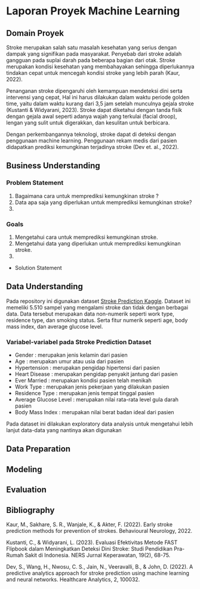 # Laporan Proyek Machine Learning
## Domain Proyek
Stroke merupakan salah satu masalah kesehatan yang serius dengan dampak yang signifikan pada masyarakat. Penyebab dari stroke adalah gangguan pada suplai darah pada beberapa bagian dari otak. Stroke merupakan kondisi kesehatan yang membahayakan sehingga diperlukannya tindakan cepat untuk mencegah kondisi stroke yang lebih parah (Kaur, 2022).  

Penanganan stroke dipengaruhi oleh kemampuan mendeteksi dini serta intervensi yang cepat, Hal ini harus dilakukan dalam waktu periode golden time, yaitu dalam waktu kurang dari 3,5 jam setelah munculnya gejala stroke (Kustanti & Widyarani, 2023). Stroke dapat diketahui dengan tanda fisik dengan gejala awal seperti adanya wajah yang terkulai (facial droop), lengan yang sulit untuk digerakkan, dan kesulitan untuk berbicara.
 
Dengan perkembangannya teknologi, stroke dapat di deteksi dengan penggunaan machine learning. Penggunaan rekam medis dari pasien didapatkan prediksi kemungkinan terjadinya stroke (Dev et. al., 2022).

## Business Understanding
### Problem Statement
1. Bagaimana cara untuk memprediksi kemungkinan stroke ?
2. Data apa saja yang diperlukan untuk memprediksi kemungkinan stroke?
3. 
### Goals
1. Mengetahui cara untuk memprediksi kemungkinan stroke.
2. Mengetahui data yang diperlukan untuk memprediksi kemungkinan stroke.
3. 
- Solution Statement
## Data Understanding
Pada repository ini digunakan dataset [Stroke Prediction Kaggle](https://www.kaggle.com/datasets/fedesoriano/stroke-prediction-dataset). Dataset ini memeliki 5.510 sampel yang mengalami stroke dan tidak dengan berbagai data. Data tersebut merupakan data non-numerik seperti work type, residence type, dan smoking status. Serta fitur numerik seperti age, body mass index, dan average glucose level.
### Variabel-variabel pada Stroke Prediction Dataset
- Gender : merupakan jenis kelamin dari pasien
- Age : merupakan umur atau usia dari pasien
- Hypertension : merupakan pengidap hipertensi dari pasien 
- Heart Disease : merupakan pengidap penyakit jantung dari pasien
- Ever Married : merupakan kondisi pasien telah menikah
- Work Type : merupakan jenis pekerjaan yang dilakukan pasien
- Residence Type : merupakan jenis tempat tinggal pasien
- Average Glucose Level : merupakan nilai rata-rata level gula darah pasien
- Body Mass Index : merupakan nilai berat badan ideal dari pasien

Pada dataset ini dilakukan exploratory data analysis untuk mengetahui lebih lanjut data-data yang nantinya akan digunakan

## Data Preparation
## Modeling
## Evaluation
## Bibliography
Kaur, M., Sakhare, S. R., Wanjale, K., & Akter, F. (2022). Early stroke prediction methods for prevention of strokes. Behavioural Neurology, 2022.

Kustanti, C., & Widyarani, L. (2023). Evaluasi Efektivitas Metode FAST Flipbook dalam Meningkatkan Deteksi Dini Stroke: Studi Pendidikan Pra-Rumah Sakit di Indonesia. NERS Jurnal Keperawatan, 19(2), 68-75.

Dev, S., Wang, H., Nwosu, C. S., Jain, N., Veeravalli, B., & John, D. (2022). A predictive analytics approach for stroke prediction using machine learning and neural networks. Healthcare Analytics, 2, 100032.
